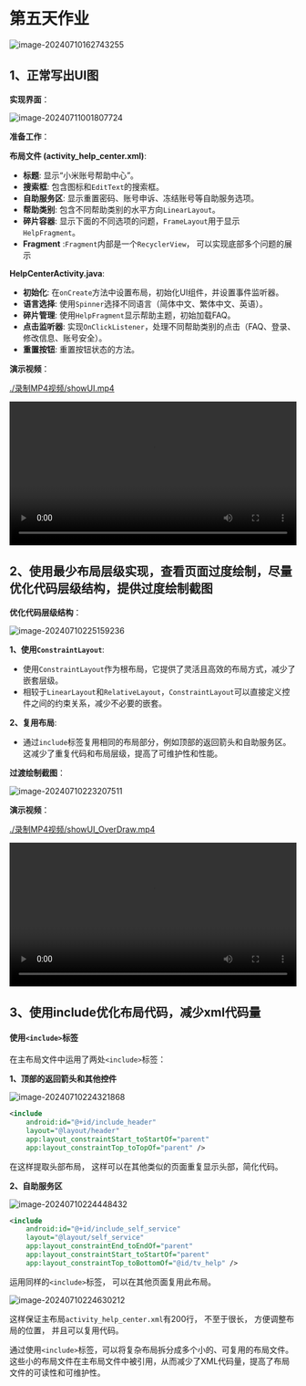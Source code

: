 # 第五天作业

![image-20240710162743255](https://cdn.jsdelivr.net/gh/kennems/blog-image/image-20240710162743255.png)

## 1、正常写出UI图 

**实现界面**：

![image-20240711001807724](https://cdn.jsdelivr.net/gh/kennems/blog-image/image-20240711001807724.png)

**准备工作**：

**布局文件 (activity_help_center.xml)**:

- **标题**: 显示“小米账号帮助中心”。
- **搜索框**: 包含图标和`EditText`的搜索框。
- **自助服务区**: 显示重置密码、账号申诉、冻结账号等自助服务选项。
- **帮助类别**: 包含不同帮助类别的水平方向`LinearLayout`。
- **碎片容器**: 显示下面的不同选项的问题，`FrameLayout`用于显示`HelpFragment`。
- **Fragment** :`Fragment`内部是一个`RecyclerView`， 可以实现底部多个问题的展示

**HelpCenterActivity.java**:

- **初始化**: 在`onCreate`方法中设置布局，初始化UI组件，并设置事件监听器。
- **语言选择**: 使用`Spinner`选择不同语言（简体中文、繁体中文、英语）。
- **碎片管理**: 使用`HelpFragment`显示帮助主题，初始加载FAQ。
- **点击监听器**: 实现`OnClickListener`，处理不同帮助类别的点击（FAQ、登录、修改信息、账号安全）。
- **重置按钮**: 重置按钮状态的方法。

**演示视频**：

[./录制MP4视频/showUI.mp4](./录制MP4视频/showUI.mp4)

<video src="./录制MP4视频/showUI.mp4" controls style="width: 100%; height: auto;"></video>

## 2、使用最少布局层级实现，查看页面过度绘制，尽量优化代码层级结构，提供过度绘制截图 

**优化代码层级结构**：

![image-20240710225159236](https://cdn.jsdelivr.net/gh/kennems/blog-image/image-20240710225159236.png)

**1、使用`ConstraintLayout`**:

- 使用`ConstraintLayout`作为根布局，它提供了灵活且高效的布局方式，减少了嵌套层级。
- 相较于`LinearLayout`和`RelativeLayout`，`ConstraintLayout`可以直接定义控件之间的约束关系，减少不必要的嵌套。

**2、复用布局**:

- 通过`include`标签复用相同的布局部分，例如顶部的返回箭头和自助服务区。这减少了重复代码和布局层级，提高了可维护性和性能。

**过渡绘制截图**：

![image-20240710223207511](https://cdn.jsdelivr.net/gh/kennems/blog-image/image-20240710223207511.png)

**演示视频**：

[./录制MP4视频/showUI_OverDraw.mp4](./录制MP4视频/showUI_OverDraw.mp4)

<video src="./录制MP4视频/showUI_OverDraw.mp4" controls style="width: 100%; height: auto;"></video>

## 3、使用include优化布局代码，减少xml代码量

#### 使用`<include>`标签

在主布局文件中运用了两处`<include>`标签：

**1、顶部的返回箭头和其他控件**

![image-20240710224321868](https://cdn.jsdelivr.net/gh/kennems/blog-image/image-20240710224321868.png)

```xml
<include
    android:id="@+id/include_header"
    layout="@layout/header"
    app:layout_constraintStart_toStartOf="parent"
    app:layout_constraintTop_toTopOf="parent" />
```

在这样提取头部布局， 这样可以在其他类似的页面重复显示头部，简化代码。

**2、自助服务区**

![image-20240710224448432](https://cdn.jsdelivr.net/gh/kennems/blog-image/image-20240710224448432.png)

```xml
<include
    android:id="@+id/include_self_service"
    layout="@layout/self_service"
    app:layout_constraintEnd_toEndOf="parent"
    app:layout_constraintStart_toStartOf="parent"
    app:layout_constraintTop_toBottomOf="@id/tv_help" />
```

运用同样的`<include>`标签， 可以在其他页面复用此布局。

![image-20240710224630212](https://cdn.jsdelivr.net/gh/kennems/blog-image/image-20240710224630212.png)

这样保证主布局`activity_help_center.xml`有200行， 不至于很长， 方便调整布局的位置， 并且可以复用代码。

通过使用`<include>`标签，可以将复杂布局拆分成多个小的、可复用的布局文件。这些小的布局文件在主布局文件中被引用，从而减少了XML代码量，提高了布局文件的可读性和可维护性。